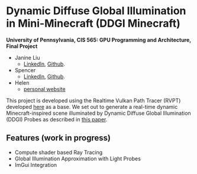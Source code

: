 Dynamic Diffuse Global Illumination in Mini-Minecraft (DDGI Minecraft)
======================
**University of Pennsylvania, CIS 565: GPU Programming and Architecture, Final Project**

* Janine Liu
  * [LinkedIn](https://www.linkedin.com/in/liujanine/), [Github](https://github.com/j9liu).
* Spencer
  * [LinkedIn](https://www.linkedin.com/in/spencer-webster-bass/), [Github](https://github.com/spencerwb).
* Helen
  * [personal website](http://liuhanyu.net/)

This project is developed using the Realtime Vulkan Path Tracer (RVPT) developed [here](https://github.com/GraphicsProgramming/RVPT/) as a base. We set out to generate a real-time dynamic Minecraft-inspired scene illuminated by Dynamic Diffuse Global Illumination (DDGI) Probes as described in [this paper](http://jcgt.org/published/0008/02/01/paper-lowres.pdf).

## Features (work in progress)
 * Compute shader based Ray Tracing
 * Global Illumination Approximation with Light Probes
 * ImGui Integration
